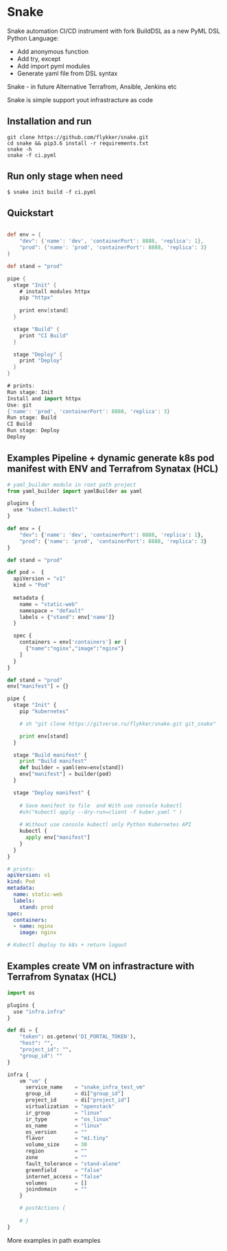 # Snake

Snake automation CI/CD instrument with fork BuildDSL as a new PyML DSL Python Language:

* Add anonymous function
* Add try, except
* Add import pyml modules
* Generate yaml file from DSL syntax


Snake - in future Alternative Terrafrom, Ansible, Jenkins etc

Snake is simple support yout infrastracture as code

## Installation and run

    git clone https://github.com/flykker/snake.git
    cd snake && pip3.6 install -r requirements.txt
    snake -h
    snake -f ci.pyml

## Run only stage when need
    $ snake init build -f ci.pyml


## Quickstart

```groovy

def env = {
    "dev": {'name': 'dev', 'containerPort': 8888, 'replica': 1},
    "prod": {'name': 'prod', 'containerPort': 8888, 'replica': 3}
}

def stand = "prod"

pipe {
  stage "Init" {
    # install modules httpx
    pip "httpx"
    
    print env[stand]
  }

  stage "Build" {
    print "CI Build"
  }

  stage "Deploy" {
    print "Deploy"
  }
}

# prints:
Run stage: Init
Install and import httpx
Use: git
{'name': 'prod', 'containerPort': 8888, 'replica': 3}
Run stage: Build
CI Build
Run stage: Deploy
Deploy
```

## Examples Pipeline + dynamic generate k8s pod manifest with ENV and Terrafrom Synatax (HCL)


```py
# yaml_builder module in root path project
from yaml_builder import yamlBuilder as yaml

plugins {
  use "kubectl.kubectl"
}

def env = {
    "dev": {'name': 'dev', 'containerPort': 8888, 'replica': 1},
    "prod": {'name': 'prod', 'containerPort': 8888, 'replica': 3}
}

def stand = "prod"

def pod =  {
  apiVersion = "v1"
  kind = "Pod"
  
  metadata {
    name = "static-web"
    namespace = "default"
    labels = {"stand": env['name']}
  }

  spec {
    containers = env['containers'] or [
      {"name":"nginx","image":"nginx"}
    ]
  }
}

def stand = "prod"
env["manifest"] = {}

pipe {
  stage "Init" {
    pip "kubernetes"

    # sh "git clone https://gitverse.ru/flykker/snake.git git_snake"

    print env[stand]
  }

  stage "Build manifest" {
    print "Build manifest"
    def builder = yaml(env=env[stand])
    env["manifest"] = builder(pod)
  }

  stage "Deploy manifest" {
    
    # Save manifest to file  and With use console kubectl
    #sh("kubectl apply --dry-run=client -f kuber.yaml " )
    
    # Without use console kubectl only Python Kubernetes API
    kubectl {
      apply env["manifest"]
    }
  }
}
```

```yaml
# prints:
apiVersion: v1
kind: Pod
metadata:
  name: static-web
  labels:
    stand: prod
spec:
  containers:
  - name: nginx
    image: nginx

# Kubectl deploy to k8s + return logout
```

## Examples create VM on infrastracture with Terrafrom Synatax (HCL)


```py
import os

plugins {
  use "infra.infra"
}

def di = {
    "token": os.getenv('DI_PORTAL_TOKEN'),
    "host": "",
    "project_id": "", 
    "group_id": ""
}

infra {
    vm "vm" {
      service_name    = "snake_infra_test_vm"
      group_id        = di["group_id"]
      project_id      = di["project_id"]
      virtualization  = "openstack"
      ir_group        = "linux"
      ir_type         = "os_linux"
      os_name         = "linux"
      os_version      = ""
      flavor          = "m1.tiny"
      volume_size     = 30
      region          = ""
      zone            = ""
      fault_tolerance = "stand-alone"
      greenfield      = "false"
      internet_access = "false"
      volumes         = []
      joindomain      = ""
    }

    # postActions {
        
    # }
}
```

More examples in path examples

